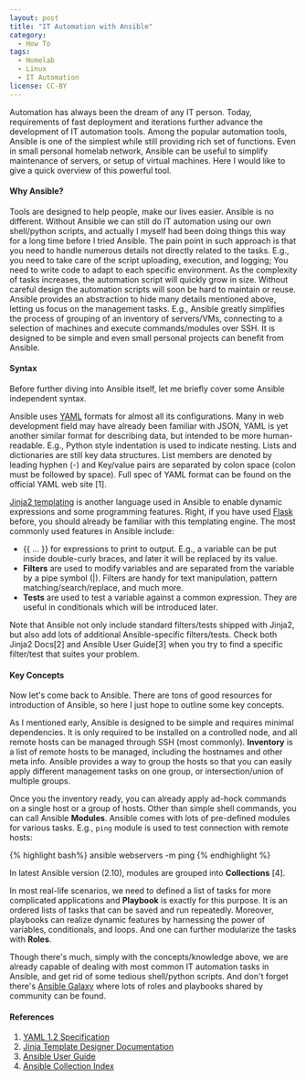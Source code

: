```yaml
---
layout: post
title: "IT Automation with Ansible"
category:
  - How To
tags:
  - Homelab
  - Linux
  - IT Automation
license: CC-BY
---
```


Automation has always been the dream of any IT person. Today, requirements of fast deployment and iterations further advance the development of IT automation tools. Among the popular automation tools, Ansible is one of the simplest while still providing rich set of functions. Even in small personal homelab network, Ansible can be useful to simplify maintenance of servers, or setup of virtual machines. Here I would like to give a quick overview of this powerful tool.

#### Why Ansible? 

Tools are designed to help people, make our lives easier. Ansible is no different. Without Ansible we can still do IT automation using our own shell/python scripts, and actually I myself had been doing things this way for a long time before I tried Ansible. The pain point in such approach is that you need to handle numerous details not directly related to the tasks. E.g., you need to take care of the script uploading, execution, and logging; You need to write code to adapt to each specific environment. As the complexity of tasks increases, the automation script will quickly grow in size. Without careful design the automation scripts will soon be hard to maintain or reuse. Ansible provides an abstraction to hide many details mentioned above, letting us focus on the management tasks. E.g., Ansible greatly simplifies the process of grouping of an inventory of servers/VMs, connecting to a selection of machines and execute commands/modules over SSH. It is designed to be simple and even small personal projects can benefit from Ansible.

#### Syntax

Before further diving into Ansible itself, let me briefly cover some Ansible independent syntax. 

Ansible uses [YAML](https://yaml.org) formats for almost all its configurations. Many in web development field may have already been familiar with JSON, YAML is yet another similar format for describing data, but intended to be more human-readable. E.g., Python style indentation is used to indicate nesting. Lists and dictionaries are still key data structures. List members are denoted by leading hyphen (-) and Key/value pairs are separated by colon space (colon must be followed by space). Full spec of YAML format can be found on the official YAML web site [1]. 

[Jinja2 templating](https://jinja.palletsprojects.com) is another language used in Ansible to enable dynamic expressions and some programming features. Right, if you have used [Flask](https://flask.palletsprojects.com) before, you should already be familiar with this templating engine. The most commonly used features in Ansible include: 

- \{\{ ... }} for expressions to print to output. E.g., a variable can be put inside double-curly braces, and later it will be replaced by its value. 
- **Filters** are used to modify variables and are separated from the variable by a pipe symbol (\|). Filters are handy for text manipulation, pattern matching/search/replace, and much more.  
- **Tests** are used to test a variable against a common expression. They are useful in conditionals which will be introduced later. 

Note that Ansible not only include standard filters/tests shipped with Jinja2, but also add lots of additional Ansible-specific filters/tests. Check both Jinja2 Docs[2] and Ansible User Guide[3] when you try to find a specific filter/test that suites your problem.

#### Key Concepts

Now let's come back to Ansible. There are tons of good resources for introduction of Ansible, so here I just hope to outline some key concepts.

As I mentioned early, Ansible is designed to be simple and requires minimal dependencies. It is only required to be installed on a controlled node, and all remote hosts can be managed through SSH (most commonly). **Inventory** is a list of remote hosts to be managed, including the hostnames and other meta info. Ansible provides a way to group the hosts so that you can easily apply different management tasks on one group, or intersection/union of multiple groups. 

Once you the inventory ready, you can already apply ad-hock commands on a single host or a group of hosts. Other than simple shell commands, you can call Ansible **Modules**. Ansible comes with lots of pre-defined modules for various tasks. E.g., `ping` module is used to test connection with remote hosts:

{% highlight bash%}
ansible webservers -m ping
{% endhighlight %}

In latest Ansible version (2.10), modules are grouped into **Collections** [4]. 

In most real-life scenarios, we need to defined a list of tasks for more complicated applications and **Playbook** is exactly for this purpose. It is an ordered lists of tasks that can be saved and run repeatedly. Moreover, playbooks can realize dynamic features by harnessing the power of variables, conditionals, and loops. And one can further modularize the tasks with **Roles**. 

Though there's much, simply with the concepts/knowledge above, we are already capable of dealing with most common IT automation tasks in Ansible, and get rid of some tedious shell/python scripts. And don't forget there's [Ansible Galaxy](https://galaxy.ansible.com) where lots of roles and playbooks shared by community can be found. 

#### References

1. [YAML 1.2 Specification](https://yaml.org/spec/1.2/spec.html)
2. [Jinja Template Designer Documentation](https://jinja.palletsprojects.com/en/2.11.x/templates/)
3. [Ansible User Guide](https://docs.ansible.com/ansible/latest/user_guide/)
4. [Ansible Collection Index](https://docs.ansible.com/ansible/latest/collections/index.html)